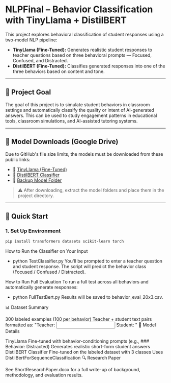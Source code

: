 # NLPFinal – Behavior Classification with TinyLlama + DistilBERT

This project explores behavioral classification of student responses using a two-model NLP pipeline:

- **TinyLlama (Fine-Tuned):** Generates realistic student responses to teacher questions based on three behavioral prompts — Focused, Confused, and Distracted.
- **DistilBERT (Fine-Tuned):** Classifies generated responses into one of the three behaviors based on content and tone.

---

## 🎯 Project Goal

The goal of this project is to simulate student behaviors in classroom settings and automatically classify the quality or intent of AI-generated answers. This can be used to study engagement patterns in educational tools, classroom simulations, and AI-assisted tutoring systems.

---


## 💾 Model Downloads (Google Drive)

Due to GitHub's file size limits, the models must be downloaded from these public links:

- 🔹 [TinyLlama (Fine-Tuned)](https://drive.google.com/file/d/12BMCA5gZgEd7QsnhKKSy5t6io6fbArlB/view?usp=share_link)
- 🔹 [DistilBERT Classifier](https://drive.google.com/file/d/1TG7aCZho4_-0Pfi6_PnZS8YIib2xV0L5/view?usp=sharing)
- 🔹 [Backup Model Folder](https://drive.google.com/file/d/1FtmR42ZH5EgDJyn18vFN43Pd9PPYd0kp/view?usp=share_link)

> ⚠️ After downloading, extract the model folders and place them in the project directory.

---

## 🚀 Quick Start

### 1. Set Up Environment

```bash
pip install transformers datasets scikit-learn torch

```



How to Run the Classifier on Your Input
 -  python TestClassifier.py
You'll be prompted to enter a teacher question and student response. The script will predict the behavior class (Focused / Confused / Distracted).

How to Run Full Evaluation
To run a full test across all behaviors and automatically generate responses:

 -  python FullTestBert.py
Results will be saved to behavior_eval_20x3.csv.

📊 Dataset Summary

300 labeled examples (100 per behavior)
Teacher + student text pairs formatted as:
"Teacher: <input> Student: <response>"
🧠 Model Details

TinyLlama
Fine-tuned with behavior-conditioning prompts (e.g., ### Behavior: Distracted)
Generates realistic short-form student answers
DistilBERT Classifier
Fine-tuned on the labeled dataset with 3 classes
Uses DistilBertForSequenceClassification
🔍 Research Paper

See ShortResearchPaper.docx for a full write-up of background, methodology, and evaluation results.

